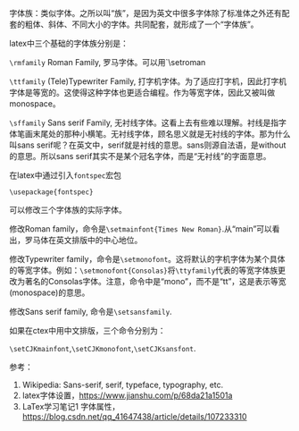 字体族：类似字体。之所以叫“族”，是因为英文中很多字体除了标准体之外还有配套的粗体、斜体、不同大小的字体。共同配套，就形成了一个“字体族”。

latex中三个基础的字体族分别是：

`\rmfamily` Roman Family, 罗马字体。可以用`\setroman

`\ttfamily` (Tele)Typewriter Family, 打字机字体。为了适应打字机，因此打字机字体是等宽的。这使得这种字体也更适合编程。作为等宽字体，因此又被叫做monospace。

`\sffamily` Sans serif Family, 无衬线字体。这看上去有些难以理解。衬线是指字体笔画末尾处的那种小横笔。无衬线字体，顾名思义就是无衬线的字体。那为什么叫sans serif呢？在英文中，serif就是衬线的意思。sans则源自法语，是without的意思。所以sans serif其实不是某个冠名字体，而是“无衬线”的字面意思。



在latex中通过引入`fontspec`宏包

`\usepackage{fontspec}`

可以修改三个字体族的实际字体。

修改Roman family，命令是`\setmainfont{Times New Roman}`.从“main”可以看出，罗马体在英文排版中的中心地位。

修改Typewriter family，命令是`\setmonofont`。这将默认的字机字体为某个具体的等宽字体。例如：`\setmonofont{Consolas}`将`\ttyfamily`代表的等宽字体族更改为著名的Consolas字体。注意，命令中是“mono”，而不是“tt”，这是表示等宽(monospace)的意思。

修改Sans serif family, 命令是`\setsansfamily`.



如果在ctex中用中文排版，三个命令分别为：

`\setCJKmainfont`,`\setCJKmonofont`,`\setCJKsansfont`.



参考：

1. Wikipedia: Sans-serif, serif, typeface, typography, etc.
2. latex字体设置，https://www.jianshu.com/p/68da21a1501a
3. LaTex学习笔记1 字体属性，https://blog.csdn.net/qq_41647438/article/details/107233310

